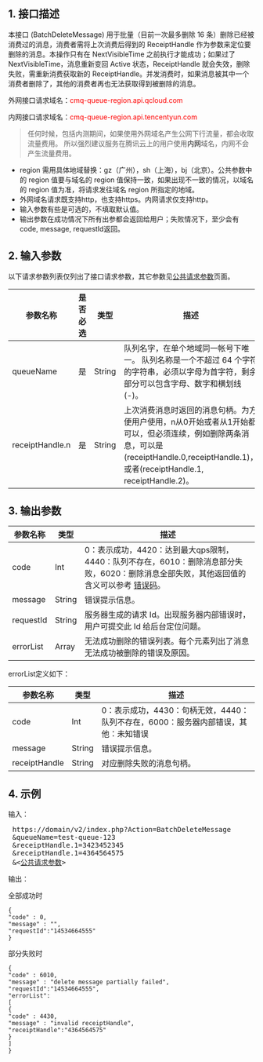 ## 1. 接口描述

本接口 (BatchDeleteMessage) 用于批量（目前一次最多删除 16 条）删除已经被消费过的消息，消费者需将上次消费后得到的 ReceiptHandle 作为参数来定位要删除的消息。本操作只有在 NextVisibleTime 之前执行才能成功；如果过了 NextVisibleTime，消息重新变回 Active 状态，ReceiptHandle 就会失效，删除失败，需重新消费获取新的 ReceiptHandle。并发消费时，如果消息被其中一个消费者删除了，其他的消费者再也无法获取得到被删除的消息。

外网接口请求域名：<font style="color:red">cmq-queue-region.api.qcloud.com</font>

内网接口请求域名：<font style="color:red">cmq-queue-region.api.tencentyun.com</font>

> 任何时候，包括内测期间，如果使用外网域名产生公网下行流量，都会收取流量费用。 所以强烈建议服务在腾讯云上的用户使用**内网**域名，内网不会产生流量费用。

- region 需用具体地域替换：gz（广州），sh（上海），bj（北京）。公共参数中的 region 值要与域名的 region 值保持一致，如果出现不一致的情况，以域名的 region 值为准，将请求发往域名 region 所指定的地域。
- 外网域名请求既支持http，也支持https。内网请求仅支持http。
- 输入参数有些是可选的，不填取默认值。
- 输出参数在成功情况下所有出参都会返回给用户；失败情况下，至少会有code, message, requestId返回。


## 2. 输入参数

以下请求参数列表仅列出了接口请求参数，其它参数见[公共请求参数](https://www.qcloud.com/doc/api/229/1230)页面。

| 参数名称 | 是否必选  | 类型 | 描述 |
|---------|---------|---------|---------|
| queueName| 是| String| 队列名字，在单个地域同一帐号下唯一。 队列名称是一个不超过 64 个字符的字符串，必须以字母为首字符，剩余部分可以包含字母、数字和横划线(-)。|
| receiptHandle.n | 是| String| 上次消费消息时返回的消息句柄。为方便用户使用，n从0开始或者从1开始都可以，但必须连续，例如删除两条消息，可以是(receiptHandle.0,receiptHandle.1)，或者(receiptHandle.1, receiptHandle.2)。|


## 3. 输出参数

| 参数名称 | 类型 | 描述 |
|---------|---------|---------|
| code | Int | 0：表示成功，4420：达到最大qps限制，4440：队列不存在，6010：删除消息部分失败，6020：删除消息全部失败，其他返回值的含义可以参考 [错误码](/doc/api/431/5903)。|
| message | String | 错误提示信息。|
| requestId| String| 服务器生成的请求 Id。出现服务器内部错误时，用户可提交此 Id 给后台定位问题。|
| errorList| Array| 无法成功删除的错误列表。每个元素列出了消息无法成功被删除的错误及原因。|

errorList定义如下：

| 参数名称 | 类型 | 描述 |
|---------|---------|---------|
| code | Int | 0：表示成功，4430：句柄无效，4440：队列不存在，6000：服务器内部错误，其他：未知错误|
| message | String | 错误提示信息。|
| receiptHandle| String| 对应删除失败的消息句柄。|

## 4. 示例

输入：

<pre>
 https://domain/v2/index.php?Action=BatchDeleteMessage
 &queueName=test-queue-123
 &receiptHandle.1=3423452345
 &receiptHandle.1=4364564575
 &<<a href="https://www.qcloud.com/doc/api/229/6976">公共请求参数</a>>
</pre>

输出：

全部成功时

```
{
"code" : 0,
"message" : "",
"requestId":"14534664555"
}
```


部分失败时

```
{
"code" : 6010,
"message" : "delete message partially failed",
"requestId":"14534664555",
"errorList":
[
{
"code" : 4430,
"message" : "invalid receiptHandle",
"receiptHandle":"4364564575"
}
]
}
```





